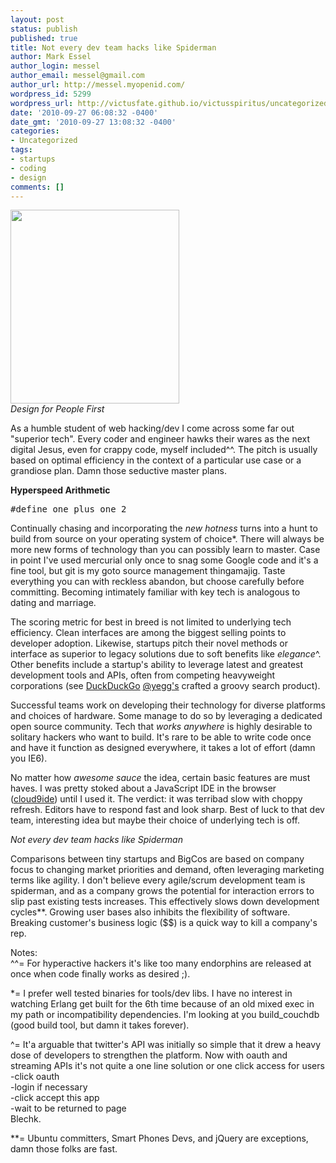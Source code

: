 ```yaml
---
layout: post
status: publish
published: true
title: Not every dev team hacks like Spiderman
author: Mark Essel
author_login: messel
author_email: messel@gmail.com
author_url: http://messel.myopenid.com/
wordpress_id: 5299
wordpress_url: http://victusfate.github.io/victusspiritus/uncategorized/2010/09/27/not-every-dev-team-hacks-like-spiderman/
date: '2010-09-27 06:08:32 -0400'
date_gmt: '2010-09-27 13:08:32 -0400'
categories:
- Uncategorized
tags:
- startups
- coding
- design
comments: []
---
```

<p style="text-align: left;"><a href="http://www.geekologie.com/2009/03/real_life_spiderman_rescues_au.php"><img class="aligncenter size-full wp-image-5301" title="OMG_spiderman" src="{{ site.url }}/assets/2010/09/OMG_spiderman.jpg" alt="" width="270" height="310" /></a><br />
<em>Design for People First</em></p>
<p>As a humble student of web hacking/dev I come across some far out "superior tech". Every coder and engineer hawks their wares as the next digital Jesus, even for crappy code, myself included^^. The pitch is usually based on optimal efficiency in the context of a particular use case or a grandiose plan. Damn those seductive master plans.</p>
<p><strong>Hyperspeed Arithmetic</strong></p>
<pre>#define one_plus_one 2</pre>
<p>Continually chasing and incorporating the <em>new hotness</em> turns into a hunt to build from source on your operating system of choice*. There will always be more new forms of technology than you can possibly learn to master. Case in point I've used mercurial only once to snag some Google code and it's a fine tool, but git is my goto source management thingamajig. Taste everything you can with reckless abandon, but choose carefully before committing. Becoming intimately familiar with key tech is analogous to dating and marriage.</p>
<p>The scoring metric for best in breed is not limited to underlying tech efficiency. Clean interfaces are among the biggest selling points to developer adoption. Likewise, startups pitch their novel methods or interface as superior to legacy solutions due to soft benefits like <em>elegance</em>^. Other benefits include a startup's ability to leverage latest and greatest development tools and APIs, often from competing heavyweight corporations (see <a href="http://duckduckgo.com">DuckDuckGo</a> <a href="http://twitter.com/yegg">@yegg's</a> crafted a groovy search product).</p>
<p>Successful teams work on developing their technology for diverse platforms and choices of hardware. Some manage to do so by leveraging a dedicated open source community. Tech that <em>works anywhere</em> is highly desirable to solitary hackers who want to build. It's rare to be able to write code once and have it function as designed everywhere, it takes a lot of effort (damn you IE6).</p>
<p>No matter how <em>awesome sauce</em> the idea, certain basic features are must haves. I was pretty stoked about a JavaScript IDE in the browser (<a href="http://www.cloud9ide.com/">cloud9ide</a>) until I used it. The verdict: it was terribad slow with choppy refresh. Editors have to respond fast and look sharp. Best of luck to that dev team, interesting idea but maybe their choice of underlying tech is off.</p>
<p><em>Not every dev team hacks like Spiderman</em></p>
<p>Comparisons between tiny startups and BigCos are based on company focus to changing market priorities and demand, often leveraging marketing terms like agility. I don't believe every agile/scrum development team is spiderman, and as a company grows the potential for interaction errors to slip past existing tests increases. This effectively slows down development cycles**. Growing user bases also inhibits the flexibility of software. Breaking customer's business logic ($$) is a quick way to kill a company's rep.</p>
<p>Notes:<br />
^^= For hyperactive hackers it's like too many endorphins are released at once when code finally works as desired ;).</p>
<p>*= I prefer well tested binaries for tools/dev libs. I have no interest in watching Erlang get built for the 6th time because of an old mixed exec in my path or incompatibility dependencies. I'm looking at you build_couchdb (good build tool, but damn it takes forever).</p>
<p>^= It'a arguable that twitter's API was initially so simple that it drew a heavy dose of developers to strengthen the platform. Now with oauth and streaming APIs it's not quite a one line solution or one click access for users<br />
-click oauth<br />
-login if necessary<br />
-click accept this app<br />
-wait to be returned to page<br />
Blechk.</p>
<p>**= Ubuntu committers, Smart Phones Devs, and jQuery are exceptions, damn those folks are fast.</p>
